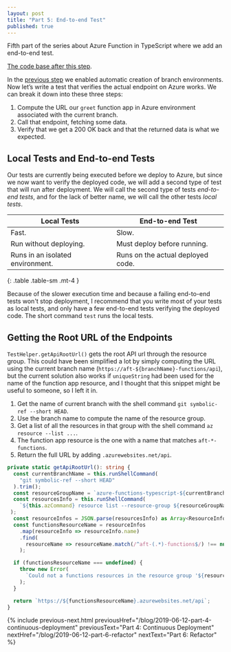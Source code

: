 ```yaml
---
layout: post
title: "Part 5: End-to-end Test"
published: true
---
```


Fifth part of the series about Azure Function in TypeScript where we add an end-to-end test.

[The code base after this step](https://github.com/janaagaard75/azure-functions-typescript/tree/part-5-end-to-end-test).

In the [previous step](/blog/2019-06-12-part-4-continuous-deployment) we enabled automatic creation of branch environments. Now let’s write a test that verifies the actual endpoint on Azure works. We can break it down into these three steps:

1. Compute the URL our `greet` function app in Azure environment associated with the current branch.
2. Call that endpoint, fetching some data.
3. Verify that we get a 200 OK back and that the returned data is what we expected.

## Local Tests and End-to-end Tests

Our tests are currently being executed before we deploy to Azure, but since we now want to verify the deployed code, we will add a second type of test that will run after deployment. We will call the second type of tests _end-to-end tests_, and for the lack of better name, we will call the other tests _local tests_.

| Local Tests                      | End-to-end Test                   |
| -------------------------------- | --------------------------------- |
| Fast.                            | Slow.                             |
| Run without deploying.           | Must deploy before running.       |
| Runs in an isolated environment. | Runs on the actual deployed code. |
{: .table .table-sm .mt-4 }

Because of the slower execution time and because a failing end-to-end tests won't stop deployment, I recommend that you write most of your tests as local tests, and only have a few end-to-end tests verifying the deployed code. The short command `test` runs the local tests.

## Getting the Root URL of the Endpoints

`TestHelper.getApiRootUrl()` gets the root API url through the resource group. This could have been simplified a lot by simply computing the URL using the current branch name (`https://aft-${branchName}-functions/api`), but the current solution also works if `uniqueString` had been used for the name of the function app resource, and I thought that this snippet might be useful to someone, so I left it in.

1. Get the name of current branch with the shell command `git symbolic-ref --short HEAD`.
2. Use the branch name to compute the name of the resource group.
3. Get a list of all the resources in that group with the shell command `az resource --list ...`.
4. The function app resource is the one with a name that matches `aft-*-functions`.
5. Return the full URL by adding `.azurewebsites.net/api`.

```typescript
private static getApiRootUrl(): string {
  const currentBranchName = this.runShellCommand(
    "git symbolic-ref --short HEAD"
  ).trim();
  const resourceGroupName = `azure-functions-typescript-${currentBranchName}`;
  const resourcesInfo = this.runShellCommand(
    `${this.azCommand} resource list --resource-group ${resourceGroupName}`
 );
  const resourceInfos = JSON.parse(resourcesInfo) as Array<ResourceInfo>;
  const functionsResourceName = resourceInfos
    .map(resourceInfo => resourceInfo.name)
    .find(
      resourceName => resourceName.match(/^aft-(.*)-functions$/) !== null
    );

  if (functionsResourceName === undefined) {
    throw new Error(
      `Could not a functions resources in the resource group '${resourceGroupName}'.`
    );
  }

  return `https://${functionsResourceName}.azurewebsites.net/api`;
}
```

{% include previous-next.html
  previousHref="/blog/2019-06-12-part-4-continuous-deployment"
  previousText="Part 4: Continuous Deployment"
  nextHref="/blog/2019-06-12-part-6-refactor"
  nextText="Part 6: Refactor"
%}
